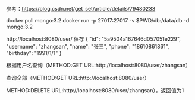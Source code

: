 参考：https://blog.csdn.net/get_set/article/details/79480233

docker pull mongo:3.2
docker run -p 27017:27017 -v $PWD/db:/data/db -d mongo:3.2

http://localhost:8080/user/ 保存
{
    "id": "5a9504a167646d057051e229",
    "username": "zhangsan",
    "name": "张三",
    "phone": "18610861861",
    "birthday": "1991/1/1"
}

根据用户名查询（METHOD:GET URL:http://localhost:8080/user/zhangsan）

查询全部（METHOD:GET URL:http://localhost:8080/user）

METHOD:DELETE URL:http://localhost:8080/user/zhangsan），返回值为1